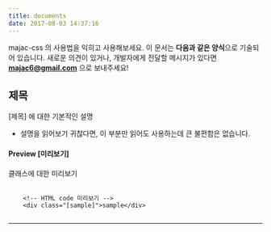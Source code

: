 ```yaml
---
title: documents
date: 2017-08-03 14:37:16
---
```


majac-css 의 사용법을 익히고 사용해보세요. 이 문서는 **다음과 같은 양식**으로 기술되어 있습니다.
새로운 의견이 있거나, 개발자에게 전달할 메시지가 있다면 **majac6@gmail.com** 으로 보내주세요!

## 제목
[제목] 에 대한 기본적인 설명

- 설명을 읽어보기 귀찮다면, 이 부분만 읽어도 사용하는데 큰 불편함은 없습니다.

#### Preview [미리보기]
<div class="preview-box">
  <div>클래스에 대한 미리보기</div>
</div>
<pre>
  <code class="html">
    &lt;!-- HTML code 미리보기 --&gt;
    &lt;div class="[sample]"&gt;sample&lt;/div&gt;
  </code>
</pre>

---